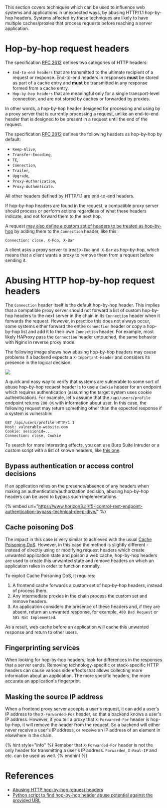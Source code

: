 This section covers techniques which can be used to influence web systems and applications in unexpected ways, by abusing HTTP/1.1 hop-by-hop headers. Systems affected by these techniques are likely to have multiple caches/proxies that process requests before reaching a server application.

# Hop-by-hop request headers

The specification [RFC 2612](https://tools.ietf.org/html/rfc2616#section-13.5.1) defines two categories of HTTP headers:

- `End-to-end headers` that are transmitted to the ultimate recipient of a request or response. End-to-end headers in responses **must** be stored as part of a cache entry and **must** be transmitted in any response formed from a cache entry.
- `Hop-by-hop headers` that are meaningful only for a single transport-level connection, and are not stored by caches or forwarded by proxies.

In other words, a hop-by-hop header designed for processing and using by a proxy server that is currently processing a request, unlike an end-to-end header that is designed to be present in a request until the end of the request.

The specification [RFC 2612](https://tools.ietf.org/html/rfc2616#section-13.5.1) defines the following headers as hop-by-hop by default:

- `Keep-Alive`,
- `Transfer-Encoding`,
- `TE`,
- `Connection`,
- `Trailer`,
- `Upgrade`,
- `Proxy-Authorization`,
- `Proxy-Authenticate`.

All other headers defined by HTTP/1.1 are end-to-end headers.

If hop-by-hop headers are found in the request, a compatible proxy server should process or perform actions regardless of what these headers indicate, and not forward them to the next hop.

A request [may also define a custom set of headers to be treated as hop-by-hop](https://tools.ietf.org/html/rfc2616#section-14.10) by adding them to the `Connection` header, like this:

```http
Connection: close, X-Foo, X-Bar
```

A client asks a proxy server to treat `X-Foo` and` X-Bar` as hop-by-hop, which means that a client wants a proxy to remove them from a request before sending it.

# Abusing HTTP hop-by-hop request headers

The `Connection` header itself is the default hop-by-hop header. This implies that a compatible proxy server should not forward a list of custom hop-by-hop headers to the next server in the chain in its `Connection` header when it forwards the request. However, in practice this does not always occur, some systems either forward the entire `Connection` header or copy a hop-by-hop list and add it to their own `Connection` header. For example, most likely HAProxy pass the `Connection` header untouched, the same behavior with Nginx in reverse proxy mode.

The following image shows how abusing hop-by-hop headers may cause problems if a backend expects a `X-Important-Header` and considers its presence in the logical decision.

![](img/hbh-theory-diagram.png)

A quick and easy way to verify that systems are vulnerable to some sort of abuse hop-by-hop request header is to use a `Cookie` header for an endpoint which requires authentication (assuming the target system uses cookie authentication). For example, let's assume that the `/api/users/profile` endpoint returns `200 OK` with information about user. In this case, the following request may return something other than the expected response if a system is vulnerable:

```http
GET /api/users/profile HTTP/1.1
Host: vulnerable-website.com
Cookie: sessionid=...
Connection: close, Cookie
```

To search for more interesting effects, you can use Burp Suite Intruder or a custom script with a list of known headers, like [this one](https://github.com/danielmiessler/SecLists/blob/master/Discovery/Web-Content/BurpSuite-ParamMiner/lowercase-headers).

## Bypass authentication or access control decisions

If an application relies on the presence/absence of any headers when making an authentication/authorization decision, abusing hop-by-hop headers can be used to bypass such implementations.

{% embed url="https://www.horizon3.ai/f5-icontrol-rest-endpoint-authentication-bypass-technical-deep-dive/" %}

## Cache poisoning DoS

The impact in this case is very similar to achieved with the usual [Cache Poisoning DoS](https://cpdos.org). However, in this case the method is slightly different - instead of directly using or modifying request headers which create unwanted application state and poison a web cache, hop-by-hop headers are used to create this unwanted state and remove headers on which an application relies in order to function normally.

To exploit Cache Poisoning DoS, it requires:

1. A frontend cache forwards a custom set of hop-by-hop headers, instead of process them.
2. Any intermediate proxies in the chain process the custom set and remove headers.
3. An application considers the presence of these headers and, if they are absent, return an unwanted response, for example, `400 Bad Request` or `501 Not Implemented`.

As a result, web cache before an application will cache this unwanted response and return to other users.

## Fingerprinting services

When looking for hop-by-hop headers, look for differences in the responses that a server sends. Removing technology-specific or stack-specific HTTP headers can cause various side effects that allows collecting more information about an application. The more specific headers, the more accurate an application's fingerprint.

## Masking the source IP address

When a frontend proxy server accepts a user's request, it can add a user's IP address to the `X-Forwarded-For` header, so that a backend knows a user's IP address. However, if you tell a proxy that `X-Forwarded-For` header is hop-by-hop, it will remove the header from the request. So a backend will either never receive a user's IP address, or receive an IP address of an element in elsewhere in the chain.

{% hint style="info" %}
Remeber that `X-Forwarded-For` header is not the only header for transmitting a user's IP address. `Forwarded`, `X-Real-IP` and etc. can be used as well.
{% endhint %}

# References

- [Abusing HTTP hop-by-hop request headers](https://nathandavison.com/blog/abusing-http-hop-by-hop-request-headers)
- [Python script to find hop-by-hop header abuse potential against the provided URL](https://gist.github.com/ndavison/298d11b3a77b97c908d63a345d3c624d)
